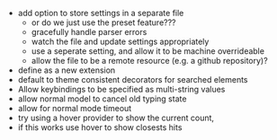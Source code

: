  - add option to store settings in a separate file
   - or do we just use the preset feature???
   - gracefully handle parser errors
   - watch the file and update settings appropriately
   - use a seperate setting, and allow it to be machine overrideable
   - allow the file to be a remote resource (e.g. a github repository)?
 - define as a new extension
 - default to theme consistent decorators for searched elements
 - Allow keybindings to be specified as multi-string values
 - allow normal model to cancel old typing state
 - allow for normal mode timeout
 - try using a hover provider to show the current count,
 - if this works use hover to show closests hits
